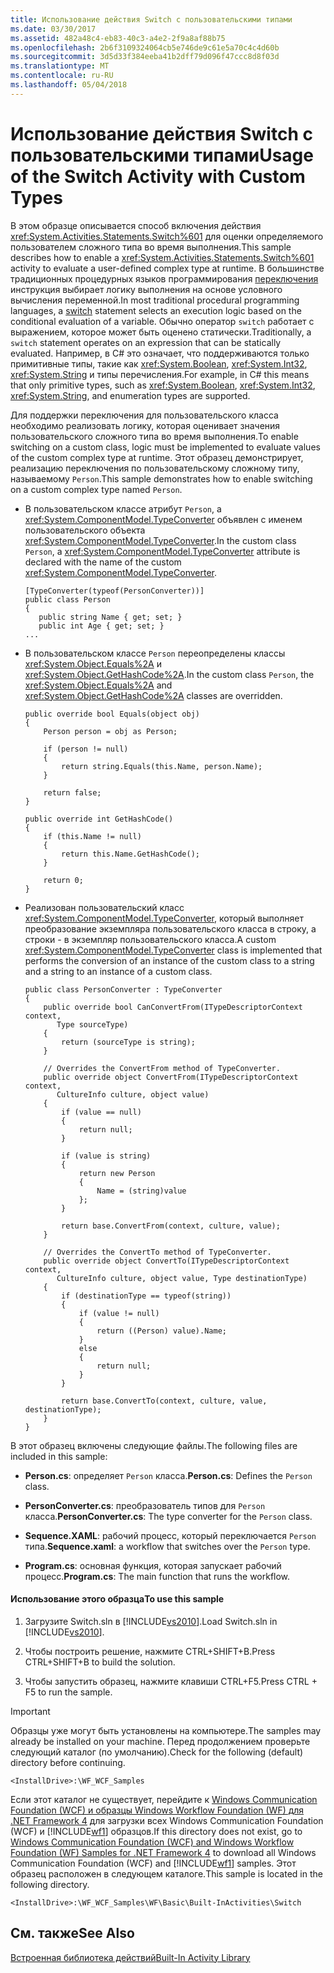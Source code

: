 ```yaml
---
title: Использование действия Switch с пользовательскими типами
ms.date: 03/30/2017
ms.assetid: 482a48c4-eb83-40c3-a4e2-2f9a8af88b75
ms.openlocfilehash: 2b6f3109324064cb5e746de9c61e5a70c4c4d60b
ms.sourcegitcommit: 3d5d33f384eeba41b2dff79d096f47ccc8d8f03d
ms.translationtype: MT
ms.contentlocale: ru-RU
ms.lasthandoff: 05/04/2018
---
```

# <a name="usage-of-the-switch-activity-with-custom-types"></a><span data-ttu-id="d14d3-102">Использование действия Switch с пользовательскими типами</span><span class="sxs-lookup"><span data-stu-id="d14d3-102">Usage of the Switch Activity with Custom Types</span></span>
<span data-ttu-id="d14d3-103">В этом образце описывается способ включения действия <xref:System.Activities.Statements.Switch%601> для оценки определяемого пользователем сложного типа во время выполнения.</span><span class="sxs-lookup"><span data-stu-id="d14d3-103">This sample describes how to enable a <xref:System.Activities.Statements.Switch%601> activity to evaluate a user-defined complex type at runtime.</span></span> <span data-ttu-id="d14d3-104">В большинстве традиционных процедурных языков программирования [переключения](http://go.microsoft.com/fwlink/?LinkId=180521) инструкция выбирает логику выполнения на основе условного вычисления переменной.</span><span class="sxs-lookup"><span data-stu-id="d14d3-104">In most traditional procedural programming languages, a [switch](http://go.microsoft.com/fwlink/?LinkId=180521) statement selects an execution logic based on the conditional evaluation of a variable.</span></span> <span data-ttu-id="d14d3-105">Обычно оператор `switch` работает с выражением, которое может быть оценено статически.</span><span class="sxs-lookup"><span data-stu-id="d14d3-105">Traditionally, a `switch` statement operates on an expression that can be statically evaluated.</span></span> <span data-ttu-id="d14d3-106">Например, в C# это означает, что поддерживаются только примитивные типы, такие как <xref:System.Boolean>, <xref:System.Int32>, <xref:System.String> и типы перечисления.</span><span class="sxs-lookup"><span data-stu-id="d14d3-106">For example, in C# this means that only primitive types, such as <xref:System.Boolean>, <xref:System.Int32>, <xref:System.String>, and enumeration types are supported.</span></span>  
  
 <span data-ttu-id="d14d3-107">Для поддержки переключения для пользовательского класса необходимо реализовать логику, которая оценивает значения пользовательского сложного типа во время выполнения.</span><span class="sxs-lookup"><span data-stu-id="d14d3-107">To enable switching on a custom class, logic must be implemented to evaluate values of the custom complex type at runtime.</span></span> <span data-ttu-id="d14d3-108">Этот образец демонстрирует, реализацию переключения по пользовательскому сложному типу, называемому `Person`.</span><span class="sxs-lookup"><span data-stu-id="d14d3-108">This sample demonstrates how to enable switching on a custom complex type named `Person`.</span></span>  
  
-   <span data-ttu-id="d14d3-109">В пользовательском классе атрибут `Person`, a <xref:System.ComponentModel.TypeConverter> объявлен с именем пользовательского объекта <xref:System.ComponentModel.TypeConverter>.</span><span class="sxs-lookup"><span data-stu-id="d14d3-109">In the custom class `Person`, a <xref:System.ComponentModel.TypeConverter> attribute is declared with the name of the custom <xref:System.ComponentModel.TypeConverter>.</span></span>  
  
    ```  
    [TypeConverter(typeof(PersonConverter))]  
    public class Person  
    {  
       public string Name { get; set; }  
       public int Age { get; set; }  
    ...  
    ```  
  
-   <span data-ttu-id="d14d3-110">В пользовательском классе `Person` переопределены классы <xref:System.Object.Equals%2A> и <xref:System.Object.GetHashCode%2A>.</span><span class="sxs-lookup"><span data-stu-id="d14d3-110">In the custom class `Person`, the <xref:System.Object.Equals%2A> and <xref:System.Object.GetHashCode%2A> classes are overridden.</span></span>  
  
    ```  
    public override bool Equals(object obj)  
    {  
        Person person = obj as Person;  
  
        if (person != null)  
        {  
            return string.Equals(this.Name, person.Name);  
        }  
  
        return false;  
    }  
  
    public override int GetHashCode()  
    {  
        if (this.Name != null)  
        {  
            return this.Name.GetHashCode();  
        }  
  
        return 0;  
    }  
    ```  
  
-   <span data-ttu-id="d14d3-111">Реализован пользовательский класс <xref:System.ComponentModel.TypeConverter>, который выполняет преобразование экземпляра пользовательского класса в строку, а строки - в экземпляр пользовательского класса.</span><span class="sxs-lookup"><span data-stu-id="d14d3-111">A custom <xref:System.ComponentModel.TypeConverter> class is implemented that performs the conversion of an instance of the custom class to a string and a string to an instance of a custom class.</span></span>  
  
    ```  
    public class PersonConverter : TypeConverter  
    {  
        public override bool CanConvertFrom(ITypeDescriptorContext context,  
           Type sourceType)  
        {  
            return (sourceType is string);  
        }  
  
        // Overrides the ConvertFrom method of TypeConverter.  
        public override object ConvertFrom(ITypeDescriptorContext context,  
           CultureInfo culture, object value)  
        {  
            if (value == null)  
            {  
                return null;  
            }  
  
            if (value is string)  
            {  
                return new Person  
                {  
                    Name = (string)value  
                };  
            }  
  
            return base.ConvertFrom(context, culture, value);  
        }  
  
        // Overrides the ConvertTo method of TypeConverter.  
        public override object ConvertTo(ITypeDescriptorContext context,  
           CultureInfo culture, object value, Type destinationType)  
        {  
            if (destinationType == typeof(string))  
            {  
                if (value != null)  
                {  
                    return ((Person) value).Name;  
                }  
                else  
                {  
                    return null;  
                }  
            }  
  
            return base.ConvertTo(context, culture, value, destinationType);  
        }  
    }  
    ```  
  
 <span data-ttu-id="d14d3-112">В этот образец включены следующие файлы.</span><span class="sxs-lookup"><span data-stu-id="d14d3-112">The following files are included in this sample:</span></span>  
  
-   <span data-ttu-id="d14d3-113">**Person.cs**: определяет `Person` класса.</span><span class="sxs-lookup"><span data-stu-id="d14d3-113">**Person.cs**: Defines the `Person` class.</span></span>  
  
-   <span data-ttu-id="d14d3-114">**PersonConverter.cs**: преобразователь типов для `Person` класса.</span><span class="sxs-lookup"><span data-stu-id="d14d3-114">**PersonConverter.cs**: The type converter for the `Person` class.</span></span>  
  
-   <span data-ttu-id="d14d3-115">**Sequence.XAML**: рабочий процесс, который переключается `Person` типа.</span><span class="sxs-lookup"><span data-stu-id="d14d3-115">**Sequence.xaml**: a workflow that switches over the `Person` type.</span></span>  
  
-   <span data-ttu-id="d14d3-116">**Program.cs**: основная функция, которая запускает рабочий процесс.</span><span class="sxs-lookup"><span data-stu-id="d14d3-116">**Program.cs**: The main function that runs the workflow.</span></span>  
  
#### <a name="to-use-this-sample"></a><span data-ttu-id="d14d3-117">Использование этого образца</span><span class="sxs-lookup"><span data-stu-id="d14d3-117">To use this sample</span></span>  
  
1.  <span data-ttu-id="d14d3-118">Загрузите Switch.sln в [!INCLUDE[vs2010](../../../../includes/vs2010-md.md)].</span><span class="sxs-lookup"><span data-stu-id="d14d3-118">Load Switch.sln in [!INCLUDE[vs2010](../../../../includes/vs2010-md.md)].</span></span>  
  
2.  <span data-ttu-id="d14d3-119">Чтобы построить решение, нажмите CTRL+SHIFT+B.</span><span class="sxs-lookup"><span data-stu-id="d14d3-119">Press CTRL+SHIFT+B to build the solution.</span></span>  
  
3.  <span data-ttu-id="d14d3-120">Чтобы запустить образец, нажмите клавиши CTRL+F5.</span><span class="sxs-lookup"><span data-stu-id="d14d3-120">Press CTRL + F5 to run the sample.</span></span>  
  
> [!IMPORTANT]
>  <span data-ttu-id="d14d3-121">Образцы уже могут быть установлены на компьютере.</span><span class="sxs-lookup"><span data-stu-id="d14d3-121">The samples may already be installed on your machine.</span></span> <span data-ttu-id="d14d3-122">Перед продолжением проверьте следующий каталог (по умолчанию).</span><span class="sxs-lookup"><span data-stu-id="d14d3-122">Check for the following (default) directory before continuing.</span></span>  
>   
>  `<InstallDrive>:\WF_WCF_Samples`  
>   
>  <span data-ttu-id="d14d3-123">Если этот каталог не существует, перейдите к [Windows Communication Foundation (WCF) и образцы Windows Workflow Foundation (WF) для .NET Framework 4](http://go.microsoft.com/fwlink/?LinkId=150780) для загрузки всех Windows Communication Foundation (WCF) и [!INCLUDE[wf1](../../../../includes/wf1-md.md)] образцов.</span><span class="sxs-lookup"><span data-stu-id="d14d3-123">If this directory does not exist, go to [Windows Communication Foundation (WCF) and Windows Workflow Foundation (WF) Samples for .NET Framework 4](http://go.microsoft.com/fwlink/?LinkId=150780) to download all Windows Communication Foundation (WCF) and [!INCLUDE[wf1](../../../../includes/wf1-md.md)] samples.</span></span> <span data-ttu-id="d14d3-124">Этот образец расположен в следующем каталоге.</span><span class="sxs-lookup"><span data-stu-id="d14d3-124">This sample is located in the following directory.</span></span>  
>   
>  `<InstallDrive>:\WF_WCF_Samples\WF\Basic\Built-InActivities\Switch`  
  
## <a name="see-also"></a><span data-ttu-id="d14d3-125">См. также</span><span class="sxs-lookup"><span data-stu-id="d14d3-125">See Also</span></span>  
 [<span data-ttu-id="d14d3-126">Встроенная библиотека действий</span><span class="sxs-lookup"><span data-stu-id="d14d3-126">Built-In Activity Library</span></span>](../../../../docs/framework/windows-workflow-foundation/net-framework-4-5-built-in-activity-library.md)
